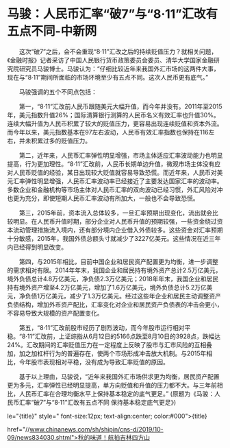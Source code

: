 # 马骏：人民币汇率“破7”与“8·11”汇改有五点不同-中新网

　　这次“破7”之后，会不会重现“8·11”汇改之后的持续贬值压力？就相关问题，《金融时报》记者采访了中国人民银行货币政策委员会委员、清华大学国家金融研究院研究员马骏博士。马骏认为：“仔细比较近年来我国外汇市场的这两件大事，现在与“8·11”期间所面临的市场环境至少有五点不同。这次人民币更有底气。”

　　马骏强调的五个不同点包括：

　　第一，“8·11”汇改前人民币跟随美元大幅升值，而今年并没有。2011年至2015年，美元指数升值26%；国际清算银行测算的人民币名义有效汇率也升值30%。连续大幅升值为人民币积累了较大的贬值压力，更容易出现连续贬值和资本外流。而今年以来，美元指数基本在97左右波动，人民币有效汇率指数也保持在116左右，并未积累过多的贬值压力。

　　第二，近年来，人民币汇率弹性明显增强，市场主体适应汇率波动能力也明显提高，行为更加理性。“8·11”汇改前，人民币长期单边升值，微观市场主体没有应对人民币贬值的经验，某日出现较大贬值就容易导致恐慌。而近年来，人民币对美元汇率弹性明显增强，人民币汇率波动率已经接近了主要发达国家汇率的波动率。多数企业和金融机构等市场主体对人民币汇率的双向波动已经习惯，外汇风险对冲也更为充分，即使短期人民币汇率波动有所加大，一般也不会导致恐慌。

　　第三，2015年前，资本流入总体较多，一旦汇率预期出现变化，流出就会比较明显。在人民币升值时期，部分企业对人民币升值的预期较强，一些资金绕过资本流动管理措施流入境内，还有部分境内企业借入外债较多。这些资金对汇率预期十分敏感，2015年，我国外债总额头寸就减少了3227亿美元。这些情况在近三年内已经得到明显改变。

　　第四，与2015年相比，目前中国企业和居民资产配置更为均衡，进一步调整的需求相对有限。2014年年末，我国企业和居民持有境外资产总计2.5万亿美元，境外负债总计4.8万亿美元，净负债2.3万亿美元；2018年年末，我国企业和居民持有境外资产增至4.2万亿美元，增加了1.6万亿美元，境外负债总计5.2万亿美元，净负债1万亿美元，减少了1.3万亿美元。经过这些年企业和居民主动调整资产负债结构，增加外币资产配比，汇率变化对企业和居民资产负债表的冲击会更小，不容易导致大规模的资产配置变化。

　　第五，“8·11”汇改前股市经历了剧烈波动，而今年股市运行相对平稳。“8·11”汇改前，上证综指从6月12日的5166点跌至8月10日的3928点，跌幅达24%。汇改期间的汇率贬值压力在一定程度上反映了股市与汇市风险的互相叠加，加之加杠杆行为的普遍存在，使两个市场形成冲击放大机制。与2015年相比，今年股市表现相对平稳，没有成为导致汇率贬值的原因。

　　基于以上理由，马骏说，“近年来我国外汇市场供求更为均衡，居民资产配置更为多元，汇率弹性已经明显提高，单方向贬值和升值的压力都不大。与三年前相比，人民币汇率在合理均衡水平上保持基本稳定的底气更足。” (原题为《马骏：人民币汇率“破7”与“8·11”汇改有五点不同 保持基本稳定底气更足》)

le="{title}" style=" font-size:12px; text-align:center; color:#000">{title}

href="//www.chinanews.com/sh/shipin/cns-d/2019/10-09/news834030.shtml">秋的味道！航拍吉林四方山
